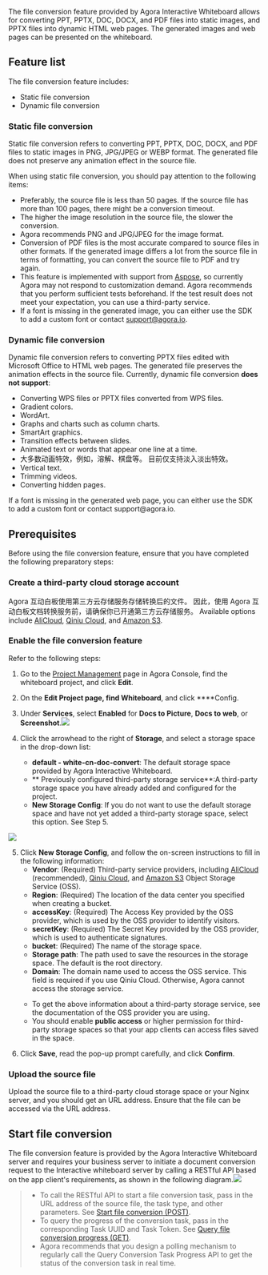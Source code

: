 The file conversion feature provided by Agora Interactive Whiteboard allows for converting PPT, PPTX, DOC, DOCX, and PDF files into static images, and PPTX files into dynamic HTML web pages. The generated images and web pages can be presented on the whiteboard.

## Feature list

The file conversion feature includes:

- Static file conversion
- Dynamic file conversion

### Static file conversion

Static file conversion refers to converting PPT, PPTX, DOC, DOCX, and PDF files to static images in PNG, JPG/JPEG or WEBP format. The generated file does not preserve any animation effect in the source file.

When using static file conversion, you should pay attention to the following items:

- Preferably, the source file is less than 50 pages. If the source file has more than 100 pages, there might be a conversion timeout.
- The higher the image resolution in the source file, the slower the conversion.
- Agora recommends PNG and JPG/JPEG for the image format.
- Conversion of PDF files is the most accurate compared to source files in other formats. If the generated image differs a lot from the source file in terms of formatting, you can convert the source file to PDF and try again.
- This feature is implemented with support from [Aspose](https://www.aspose.app/), so currently Agora may not respond to customization demand. Agora recommends that you perform sufficient tests beforehand. If the test result does not meet your expectation, you can use a third-party service.
- If a font is missing in the generated image, you can either use the SDK to add a custom font or contact support@agora.io.

### Dynamic file conversion

Dynamic file conversion refers to converting PPTX files edited with Microsoft Office to HTML web pages. The generated file preserves the animation effects in the source file. 
Currently, dynamic file conversion **does not support**:

- Converting WPS files or PPTX files converted from WPS files.
- Gradient colors.
- WordArt.
- Graphs and charts such as column charts.
- SmartArt graphics.
- Transition effects between slides.
- Animated text or words that appear one line at a time.
- 大多数动画特效，例如，溶解、棋盘等。 目前仅支持淡入淡出特效。
- Vertical text.
- Trimming videos.
- Converting hidden pages.

<div class="alert info">If a font is missing in the generated web page, you can either use the SDK to add a custom font or contact support@agora.io.</div>

## Prerequisites

Before using the file conversion feature, ensure that you have completed the following preparatory steps:

### Create a third-party cloud storage account

Agora 互动白板使用第三方云存储服务存储转换后的文件。 因此，使用 Agora 互动白板文档转换服务前，请确保你已开通第三方云存储服务。 Available options include [AliCloud](https://www.aliyun.com/product/oss), [Qiniu Cloud](https://www.qiniu.com/products/kodo), and [Amazon S3](https://aws.amazon.com/cn/s3/?nc2=h_m1).

### Enable the file conversion feature

Refer to the following steps:

1. Go to the [Project Management](https://console.agora.io/projects) page in Agora Console, find the whiteboard project, and click **Edit**.

2. On the **Edit Project **page, find **Whiteboard******, and click ****Config.

3. Under **Services**, select **Enabled** for **Docs to Picture**, **Docs to web**, or **Screenshot**.![](https://web-cdn.agora.io/docs-files/1616656791539)


4. Click the arrowhead to the right of **Storage**, and select a storage space in the drop-down list:

   - **default - white-cn-doc-convert**: The default storage space provided by Agora Interactive Whiteboard.
   - ** Previously configured third-party storage service**:A third-party storage space you have already added and configured for the project.
   - **New Storage Config**: If you do not want to use the default storage space and have not yet added a third-party storage space, select this option. See Step 5.

![](https://web-cdn.agora.io/docs-files/1616656819276)

5. Click **New Storage Config**, and follow the on-screen instructions to fill in the following information:
   - **Vendor**: (Required) Third-party service providers, including [AliCloud](https://www.aliyun.com/product/oss) (recommended), [Qiniu Cloud](https://www.qiniu.com/products/kodo), and [Amazon S3](https://aws.amazon.com/cn/s3/?nc2=h_m1) Object Storage Service (OSS).
   - **Region**: (Required) The location of the data center you specified when creating a bucket.
   - **accessKey**: (Required) The Access Key provided by the OSS provider, which is used by the OSS provider to identify visitors.
   - **secretKey**: (Required) The Secret Key provided by the OSS provider, which is used to authenticate signatures.
   - **bucket**: (Required) The name of the storage space.
   - **Storage path**: The path used to save the resources in the storage space. The default is the root directory.
   - **Domain**: The domain name used to access the OSS service. This field is required if you use Qiniu Cloud. Otherwise, Agora cannot access the storage service.
   <div class="alert note">
	<ul>
	 <li>To get the above information about a third-party storage service, see the documentation of the OSS provider you are using.</li>
		<li>You should enable <b>public access</b> or higher permission for third-party storage spaces so that your app clients can access files saved in the space.</li>
	</ul>
</div>

6. Click **Save**, read the pop-up prompt carefully, and click **Confirm**.

### Upload the source file

Upload the source file to a third-party cloud storage space or your Nginx server, and you should get an URL address. Ensure that the file can be accessed via the URL address.

## Start file conversion

The file conversion feature is provided by the Agora Interactive Whiteboard server and requires your business server to initiate a document conversion request to the Interactive whiteboard server by calling a RESTful API based on the app client's requirements, as shown in the following diagram.![](https://web-cdn.agora.io/docs-files/1616746976402)


> - To call the RESTful API to start a file conversion task, pass in the URL address of the source file, the task type, and other parameters. See [Start file conversion (POST)](/cn/whiteboard/whiteboard_file_conversion?platform=RESTful#发起文档转换（post）).
> - To query the progress of the conversion task, pass in the corresponding Task UUID and Task Token. See [Query file conversion progress (GET)](/cn/whiteboard/whiteboard_file_conversion?platform=RESTful#查询转换任务的进度（get）).
> - Agora recommends that you design a polling mechanism to regularly call the Query Conversion Task Progress API to get the status of the conversion task in real time.